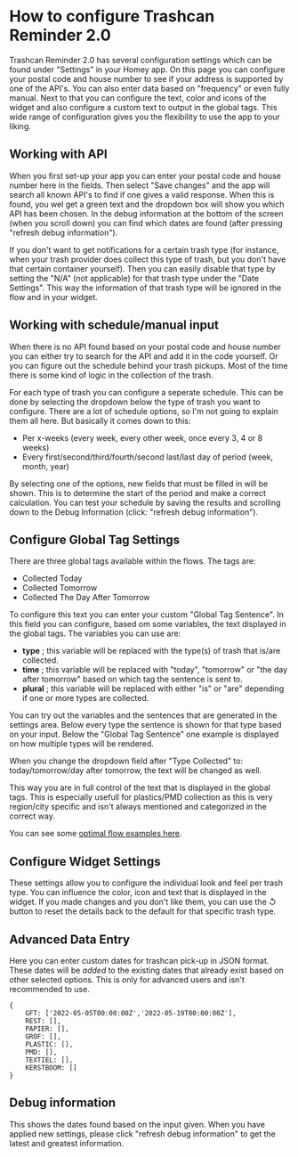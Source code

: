 # How to configure Trashcan Reminder 2.0
Trashcan Reminder 2.0 has several configuration settings which can be found under "Settings" in your Homey app. On this page you can configure your postal code and house number to see if your address is supported by one of the API's. You can also enter data based on "frequency" or even fully manual. Next to that you can configure the text, color and icons of the widget and also configure a custom text to output in the global tags. This wide range of configuration gives you the flexibility to use the app to your liking.

## Working with API
When you first set-up your app you can enter your postal code and house number here in the fields. Then select "Save changes" and the app will search all known API's to find if one gives a valid response. When this is found, you wel get a green text and the dropdown box will show you which API has been chosen. In the debug information at the bottom of the screen (when you scroll down) you can find which dates are found (after pressing "refresh debug information").

If you don't want to get notifications for a certain trash type (for instance, when your trash provider does collect this type of trash, but you don't have that certain container yourself). Then you can easily disable that type by setting the "N/A" (not applicable) for that trash type under the "Date Settings". This way the information of that trash type will be ignored in the flow and in your widget.

## Working with schedule/manual input
When there is no API found based on your postal code and house number you can either try to search for the API and add it in the code yourself. Or you can figure out the schedule behind your trash pickups. Most of the time there is some kind of logic in the collection of the trash.

For each type of trash you can configure a seperate schedule. This can be done by selecting the dropdown below the type of trash you want to configure. There are a lot of schedule options, so I'm not going to explain them all here. But basically it comes down to this:
* Per x-weeks (every week, every other week, once every 3, 4 or 8 weeks)
* Every first/second/third/fourth/second last/last day of period (week, month, year)

By selecting one of the options, new fields that must be filled in will be shown. This is to determine the start of the period and make a correct calculation. You can test your schedule by saving the results and scrolling down to the Debug Information (click: "refresh debug information").

## Configure Global Tag Settings
There are three global tags available within the flows. The tags are:
* Collected Today
* Collected Tomorrow
* Collected The Day After Tomorrow

To configure this text you can enter your custom "Global Tag Sentence". In this field you can configure, based om some variables, the text displayed in the global tags. The variables you can use are:
* __type__          ; this variable will be replaced with the type(s) of trash that is/are collected.
* __time__          ; this variable will be replaced with "today", "tomorrow" or "the day after tomorrow" based on which tag the sentence is sent to.
* __plural__        ; this variable will be replaced with either "is" or "are" depending if one or more types are collected.

You can try out the variables and the sentences that are generated in the settings area. Below every type the sentence is shown for that type based on your input. Below the "Global Tag Sentence" one example is displayed on how multiple types will be rendered.

When you change the dropdown field after "Type Collected" to: today/tomorrow/day after tomorrow, the text will be changed as well.

This way you are in full control of the text that is displayed in the global tags. This is especially usefull for plastics/PMD collection as this is very region/city specific and isn't always mentioned and categorized in the correct way.

You can see some [optimal flow examples here](flow-examples.md).

## Configure Widget Settings
These settings allow you to configure the individual look and feel per trash type. You can influence the color, icon and text that is displayed in the widget. If you made changes and you don't like them, you can use the &#x21BA; button to reset the details back to the default for that specific trash type.

## Advanced Data Entry
Here you can enter custom dates for trashcan pick-up in JSON format. These dates will be *added* to the existing dates that already exist based on other selected options. This is only for advanced users and isn't recommended to use.

```
{
    GFT: ['2022-05-05T00:00:00Z','2022-05-19T00:00:00Z'],
    REST: [],
    PAPIER: [],
    GROF: [],
    PLASTIC: [],
    PMD: [],
    TEXTIEL: [],
    KERSTBOOM: []
}
```

## Debug information
This shows the dates found based on the input given. When you have applied new settings, please click "refresh debug information" to get the latest and greatest information.